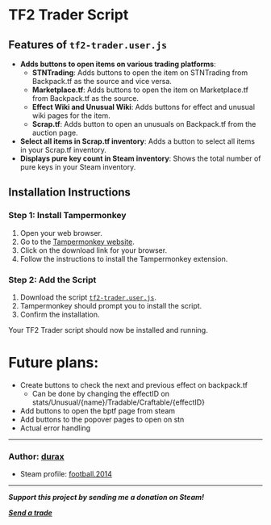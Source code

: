 # TF2 Trader Script

## Features of `tf2-trader.user.js`
- **Adds buttons to open items on various trading platforms**:
  - **STNTrading**: Adds buttons to open the item on STNTrading from Backpack.tf as the source and vice versa.
  - **Marketplace.tf**: Adds buttons to open the item on Marketplace.tf from Backpack.tf as the source.
  - **Effect Wiki and Unusual Wiki**: Adds buttons for effect and unusual wiki pages for the item.
  - **Scrap.tf**: Adds button to open an unusuals on Backpack.tf from the auction page.
- **Select all items in Scrap.tf inventory**: Adds a button to select all items in your Scrap.tf inventory.
- **Displays pure key count in Steam inventory**: Shows the total number of pure keys in your Steam inventory.

## Installation Instructions

### Step 1: Install Tampermonkey
1. Open your web browser.
2. Go to the [Tampermonkey website](https://www.tampermonkey.net/).
3. Click on the download link for your browser.
4. Follow the instructions to install the Tampermonkey extension.

### Step 2: Add the Script
1. Download the script [`tf2-trader.user.js`](tf2-trader.user.js?raw=true).
2. Tampermonkey should prompt you to install the script.
3. Confirm the installation.

Your TF2 Trader script should now be installed and running.

# Future plans:
- Create buttons to check the next and previous effect on backpack.tf
  - Can be done by changing the effectID on stats/Unusual/{name}/Tradable/Craftable/{effectID}
- Add buttons to open the bptf page from steam
- Add buttons to the popover pages to open on stn
- Actual error handling
---

### Author: [durax](https://github.com/durax-0xf)
- Steam profile: [football.2014](https://steamcommunity.com/id/evangelions/)

---

**_Support this project by sending me a donation on Steam!_**

**_[Send a trade](https://steamcommunity.com/tradeoffer/new/?partner=854218963&token=Eziro5LQ)_**
